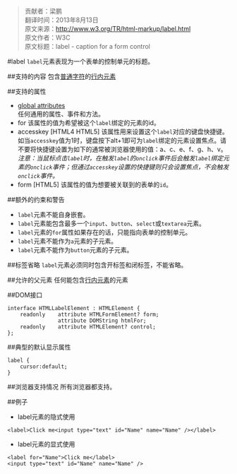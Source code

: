 > 贡献者：梁鹏  
> 翻译时间：2013年8月13日  
> 原文来源：http://www.w3.org/TR/html-markup/label.html  
> 原文作者：W3C  
> 原文标题：label - caption for a form control  

#label
`label`元素表现为一个表单的控制单元的标题。

##支持的内容
包含[普通字符](http://www.w3.org/TR/html-markup/syntax.html#normal-character-data)的[行内元素](http://www.w3.org/TR/html-markup/common-models.html#common.elem.phrasing)

##支持的属性
* [global attributes](http://www.w3.org/TR/html-markup/global-attributes.html)  
任何通用的属性、事件和方法。
* for
该属性的值为希望被这个`label`绑定的元素的id。
* accesskey [HTML4 HTML5]
该属性用来设置这个`label`对应的键盘快捷键。如当`accesskey`值为1时，键盘按下alt+1即可为`label`绑定的元素设置焦点。请不要将快捷键设置为如下的通常被浏览器使用的值：a、c、e、f、g、h、v。  
_注意：当鼠标点击`label`时，在触发`label`的`onclick`事件后会触发`label`绑定元素的`onclick`事件；但通过`accesskey`设置的快捷键则只会设置焦点，不会触发`onclick`事件。_
* form [HTML5]
该属性的值为想要被关联到的表单的`id`。
 
##额外的约束和警告
* `label`元素不能自身嵌套。
* `label`元素能包含最多一个`input`、`button`、`select`或`textarea`元素。
* `label`元素的`for`属性如果存在的话，只能指向表单的控制单元。
* `label`元素不能作为`a`元素的子元素。
* `label`元素不能作为`button`元素的子元素。

##标签省略
`label`元素必须同时包含开标签和闭标签，不能省略。

##允许的父元素
任何能包含[行内元素](http://www.w3.org/TR/html-markup/common-models.html#common.elem.phrasing)的元素

##DOM接口
```
interface HTMLLabelElement : HTMLElement {
    readonly    attribute HTMLFormElement? form;
                attribute DOMString htmlFor;
    readonly    attribute HTMLElement? control;
};
```

##典型的默认显示属性
```
label {
    cursor:default;
}
```

##浏览器支持情况
所有浏览器都支持。

##例子
* label元素的隐式使用

```
<label>Click me<input type="text" id="Name" name="Name" /></label>
```
* label元素的显式使用

```
<label for="Name">Click me</label>
<input type="text" id="Name" name="Name" />
```
